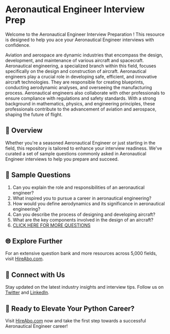 # Aeronautical Engineer Interview Prep

Welcome to the Aeronautical Engineer Interview Preparation ! This resource is designed to help you ace your Aeronautical Engineer interviews with confidence.

Aviation and aerospace are dynamic industries that encompass the design, development, and maintenance of various aircraft and spacecraft. Aeronautical engineering, a specialized branch within this field, focuses specifically on the design and construction of aircraft. Aeronautical engineers play a crucial role in developing safe, efficient, and innovative aircraft technologies. They are responsible for creating blueprints, conducting aerodynamic analyses, and overseeing the manufacturing process. Aeronautical engineers also collaborate with other professionals to ensure compliance with regulations and safety standards. With a strong background in mathematics, physics, and engineering principles, these professionals contribute to the advancement of aviation and aerospace, shaping the future of flight.

## 🚀 Overview

Whether you're a seasoned Aeronautical Engineer or just starting in the field, this repository is tailored to enhance your interview readiness. We've curated a set of sample questions commonly asked in Aeronautical Engineer interviews to help you prepare and succeed.

## 📝 Sample Questions

1. Can you explain the role and responsibilities of an aeronautical engineer?
2. What inspired you to pursue a career in aeronautical engineering?
3. How would you define aerodynamics and its significance in aeronautical engineering?
4. Can you describe the process of designing and developing aircraft?
5. What are the key components involved in the design of an aircraft?
6. [CLICK HERE FOR MORE QUESTIONS](https://hireabo.com/job/14_1_1/Aeronautical%20Engineer)

## 🌐 Explore Further

For an extensive question bank and more resources across 5,000 fields, visit [HireAbo.com](https://www.hireabo.com).

## 📱 Connect with Us

Stay updated on the latest industry insights and interview tips. Follow us on [Twitter](https://twitter.com/hireabo) and [LinkedIn](https://www.linkedin.com/in/hire-abo-3609972a8/).

## 🚀 Ready to Elevate Your Python Career?

Visit [HireAbo.com](https://www.hireabo.com) now and take the first step towards a successful Aeronautical Engineer career!